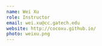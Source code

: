 ```yaml
---
name: Wei Xu
role: Instructor
email: wei.xu@cc.gatech.edu
website: http://cocoxu.github.io/
photo: weixu.png
---
```

